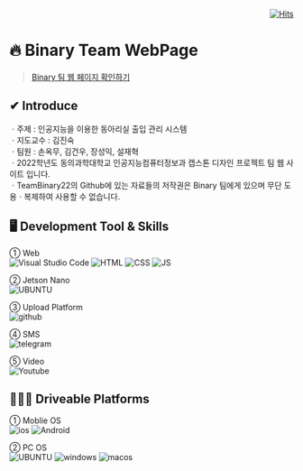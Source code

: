 <div align=right>
  
[![Hits](https://hits.seeyoufarm.com/api/count/incr/badge.svg?url=https%3A%2F%2Fteambinary22.github.io&count_bg=%2379C83D&title_bg=%23555555&icon=&icon_color=%23E7E7E7&title=hits&edge_flat=false)](https://hits.seeyoufarm.com)
</div>

# 🔥 Binary Team WebPage <br>
>[Binary 팀 웹 페이지 확인하기](teambinary22.github.io)

## ✔ Introduce
ㆍ주제 : 인공지능을 이용한 동아리실 출입 관리 시스템 <br>
ㆍ지도교수 : 김진숙 <br>
ㆍ팀원 : 손옥무, 김건우, 장성익, 설재혁 <br>
ㆍ2022학년도 동의과학대학교 인공지능컴퓨터정보과 캡스톤 디자인 프로젝트 팀 웹 사이트 입니다. <br>
ㆍTeamBinary22의 Github에 있는 자료들의 저작권은 Binary 팀에게 있으며 무단 도용ㆍ복제하여 사용할 수 없습니다.

## 🖥 Development Tool & Skills
① Web <br>
![Visual Studio Code](https://img.shields.io/badge/Visual%20Studio%20Code-0078d7.svg?style=for-the-badge&logo=visual-studio-code&logoColor=white)
![HTML](https://img.shields.io/badge/HTML5-E34F26?style=for-the-badge&logo=html5&logoColor=white)
![CSS](https://img.shields.io/badge/CSS3-1572B6?style=for-the-badge&logo=css3&logoColor=white)
![JS](https://img.shields.io/badge/JavaScript-323330?style=for-the-badge&logo=javascript&logoColor=F7DF1E)

② Jetson Nano <br>
![UBUNTU](https://img.shields.io/badge/Ubuntu-E95420?style=for-the-badge&logo=ubuntu&logoColor=white)

③ Upload Platform <br>
![github](https://img.shields.io/badge/GitHub-100000?style=for-the-badge&logo=github&logoColor=white)

④ SMS <br>
![telegram](https://img.shields.io/badge/Telegram-2CA5E0?style=for-the-badge&logo=telegram&logoColor=white)

⑤ Video <br>
![Youtube](https://img.shields.io/badge/YouTube-FF0000?style=for-the-badge&logo=youtube&logoColor=white)



## 👩🏻‍💻 Driveable Platforms
① Moblie OS <br>
![ios](https://img.shields.io/badge/iOS-000000?style=for-the-badge&logo=ios&logoColor=white)
![Android](https://img.shields.io/badge/Android-3DDC84?style=for-the-badge&logo=android&logoColor=white)

② PC OS <br>
![UBUNTU](https://img.shields.io/badge/Ubuntu-E95420?style=for-the-badge&logo=ubuntu&logoColor=white)
![windows](https://img.shields.io/badge/Windows-0078D6?style=for-the-badge&logo=windows&logoColor=white)
![macos](https://img.shields.io/badge/mac%20os-000000?style=for-the-badge&logo=apple&logoColor=white)
